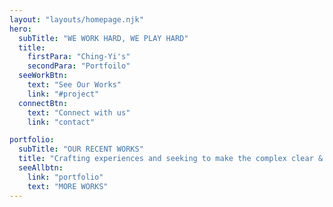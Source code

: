 ```yaml
---
layout: "layouts/homepage.njk"
hero:
  subTitle: "WE WORK HARD, WE PLAY HARD"
  title:
    firstPara: "Ching-Yi's"
    secondPara: "Portfoilo"
  seeWorkBtn:
    text: "See Our Works"
    link: "#project"
  connectBtn: 
    text: "Connect with us"
    link: "contact"

portfolio:
  subTitle: "OUR RECENT WORKS"
  title: "Crafting experiences and seeking to make the complex clear & beautiful."
  seeAllbtn:
    link: "portfolio"
    text: "MORE WORKS"
---
```

